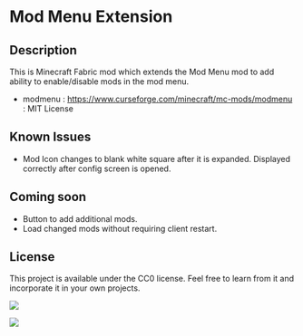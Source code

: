 # Mod Menu Extension

## Description
This is Minecraft Fabric mod which extends the Mod Menu mod to add ability to enable/disable mods in the mod menu.

* modmenu : https://www.curseforge.com/minecraft/mc-mods/modmenu : MIT License

## Known Issues
* Mod Icon changes to blank white square after it is expanded.  Displayed correctly after config screen is opened.

## Coming soon
* Button to add additional mods.
* Load changed mods without requiring client restart.

## License

This project is available under the CC0 license. Feel free to learn from it and incorporate it in your own projects.

![](https://github.com/h1ppyChick/modmenuext/blob/master/src/main/resources/assets/modmenuext/screenshot1.png?raw=true "")

![](https://github.com/h1ppyChick/modmenuext/blob/master/src/main/resources/assets/modmenuext/screenshot4.png?raw=true "")
